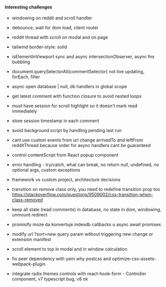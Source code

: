 
#### Interesting challenges

- windowing on reddit and scroll handler
- debounce, wait for dom load, client router
- reddit thread with scroll on modal and on page
- tailwind border-style: solid
- isElementInViewport sync and async intersectionObserver, async fns bubbling
- document.querySelectorAll<HTMLElement>(commentSelector) not live updating, forEach, filter

- async open database | null, db handlers in global scope

- get latest comment with function closure to avoid nested loops

- must have session for scroll highlight so it doesn't mark read immediately
- store session timestamp in each comment

- avoid background script by handling pending last run
- cant use custom events from url change arrivedTo and leftFrom redditThread because order for async handlers cant be guaranteed

- control contentScript from React popup component

- error handling - try/catch, what can break, no return null, undefined, no optional args, custom exceptions
- framework vs custom project, architecture decisions

- transition on remove class only, you need to redefine transition prop too
https://stackoverflow.com/questions/9509002/css-transition-when-class-removed

- keep all state (read comments) in database, no state in dom, windowing, unmount redirect
- promisify moze da konvertuje indexdb callbacks u async await promises

- modify url ?sort=new query param without triggering new change or extension manifest
- scroll element to top in modal and in window calculation

- fix peer dependency with yarn why postcss and optimize-css-assets-webpack-plugin
- integrate radix themes controls with react-hook-form - Controller component, v7 typescript bug, v8 ok